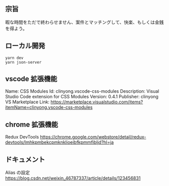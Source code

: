 ## 宗旨

暇な時間をただで終わらせません、案件とマッチングして、快楽、もしくは金銭を得よう。

## ローカル開発

```
yarn dev
yarn json-server
```

## vscode 拡張機能

Name: CSS Modules
Id: clinyong.vscode-css-modules
Description: Visual Studio Code extension for CSS Modules
Version: 0.4.1
Publisher: clinyong
VS Marketplace Link: https://marketplace.visualstudio.com/items?itemName=clinyong.vscode-css-modules

## chrome 拡張機能

Redux DevTools
https://chrome.google.com/webstore/detail/redux-devtools/lmhkpmbekcpmknklioeibfkpmmfibljd?hl=ja

## ドキュメント

Alias の設定
https://blog.csdn.net/weixin_46787337/article/details/123456831
